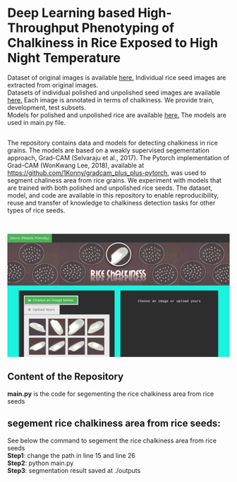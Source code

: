 # Deep Learning based High-Throughput Phenotyping of Chalkiness in Rice Exposed to High Night Temperature
<!--Web-based application will be available as soon as the paper is published <br />
Mobile friendly, no installation required, no coding skills required <br />-->
Dataset of original images is available <a href="https://ksuemailprod-my.sharepoint.com/:f:/g/personal/cwang16_ksu_edu/EuW4snBXRwhFizUUhDymxM8BSwG7PQmdX64yHqHak_GhSg?e=HufGdh">here.</a> Individual rice seed images are extracted from original images.<br />
Datasets of individual polished and unpolished seed images are available <a href="https://ksuemailprod-my.sharepoint.com/:f:/g/personal/cwang16_ksu_edu/Eqckdb5CGlJDocMZrlCBOZgBYNxsBIfuGYy_LQHGTW3taw?e=LTYFGb">here.</a> Each image is annotated in terms of chalkiness. We provide train, development, test subsets. <br />
Models for polished and unpolished rice are available <a href="https://ksuemailprod-my.sharepoint.com/:f:/g/personal/cwang16_ksu_edu/EuWYz0GHek5EsJoWOXyQMFcB-i47HwHYnv9tAUipJuB3Hw?e=mGRFep">here.</a> The models are used in main.py file.
 <br />


##
The repository contains data and models for detecting chalkiness in rice grains. The models are based on a weakly supervised segementation approach, Grad-CAM (Selvaraju et al., 2017). The Pytorch implementation of Grad-CAM (WonKwang Lee, 2018), available at https://github.com/1Konny/gradcam_plus_plus-pytorch, was used to segment chaliness area from rice grains. We experiment with models that are trained with both polished and unpolished rice seeds.  The dataset, model, and code are available in this repository to enable reproducibility, reuse and transfer of knowledge to chalkiness detection tasks for other types of rice seeds.
<br />

<br>
<p align="center">
<img src=assets/Screenshot.png>
</p>

## Content of the Repository
__main.py__ is the code for segementing the rice chalkiness area from rice seeds <br />

## segement rice chalkiness area from rice seeds:
See below the command to segement the rice chalkiness area from rice seeds <br />
__Step1__: change the path in line 15 and line 26 <br />
__Step2__: python main.py <br />
__Step3__: segmentation result saved at ./outputs <br />





